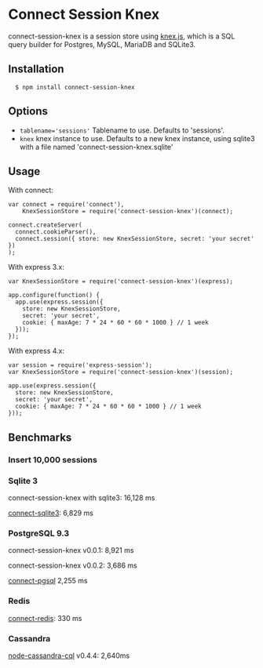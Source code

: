 # Connect Session Knex

connect-session-knex is a session store using [knex.js](http://knexjs.org/), which is a SQL query builder for Postgres, MySQL, MariaDB and SQLite3.


## Installation

	  $ npm install connect-session-knex

## Options

 - `tablename='sessions'` Tablename to use. Defaults to 'sessions'.
 - `knex` knex instance to use. Defaults to a new knex instance, using sqlite3 with a file named 'connect-session-knex.sqlite'

## Usage
  With connect:

    var connect = require('connect'),
        KnexSessionStore = require('connect-session-knex')(connect);

    connect.createServer(
      connect.cookieParser(),
      connect.session({ store: new KnexSessionStore, secret: 'your secret' })
    );

  With express 3.x:
  
    var KnexSessionStore = require('connect-session-knex')(express);

    app.configure(function() {
      app.use(express.session({
        store: new KnexSessionStore,
        secret: 'your secret',
        cookie: { maxAge: 7 * 24 * 60 * 60 * 1000 } // 1 week
      }));
    });

  With express 4.x:
  
    var session = require('express-session');
    var KnexSessionStore = require('connect-session-knex')(session);

    app.use(express.session({
      store: new KnexSessionStore,
      secret: 'your secret',
      cookie: { maxAge: 7 * 24 * 60 * 60 * 1000 } // 1 week
    }));
    
## Benchmarks

### Insert 10,000 sessions

### Sqlite 3

connect-session-knex with sqlite3: 16,128 ms

[connect-sqlite3](https://github.com/rawberg/connect-sqlite3): 6,829 ms

### PostgreSQL 9.3

connect-session-knex v0.0.1: 8,921 ms

connect-session-knex v0.0.2: 3,686 ms

[connect-pgsql](https://github.com/tpaszun/connect-pgsql) 2,255 ms

### Redis

[connect-redis](https://github.com/visionmedia/connect-redis): 330 ms

### Cassandra
[node-cassandra-cql](https://github.com/jorgebay/node-cassandra-cql) v0.4.4:  2,640ms



